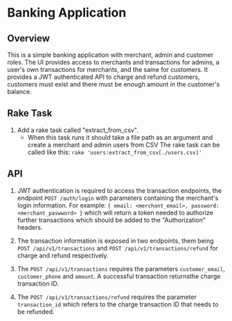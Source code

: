 # Banking Application

## Overview

This is a simple banking application with merchant, admin and customer roles. The UI provides access to merchants and transactions for admins, a user's own transactions for merchants, and the same for customers. It provides a JWT authenticated API to charge and refund customers, customers must exist and there must be enough amount in the customer's balance.

## Rake Task

1. Add a rake task called "extract_from_csv".
   * When this task runs it should take a file path
    as an argument and create a merchant and admin users from CSV
    The rake task can be called like this: `rake 'users:extract_from_csv[./users.csv]'`

## API
1. JWT authentication is required to access the transaction endpoints, the endpoint `POST /auth/login` with parameters containing the merchant's login information. For example: `{ email: <merchant_email>, password: <merchant_paswword> }` which will return a token needed to authorize further transactions which should be added to the "Authorization" headers.

2. The transaction information is exposed in two endpoints, them being `POST /api/v1/transactions` and `POST /api/v1/transactions/refund` for charge and refund respectively.

3. The `POST /api/v1/transactions` requires the parameters `customer_email`, `customer_phone` and `amount`. A successful transaction returnsthe charge transaction ID.

4. The `POST /api/v1/transactions/refund` requires the parameter `transaction_id` which refers to the charge transaction ID that needs to be refunded.
